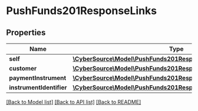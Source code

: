 # PushFunds201ResponseLinks

## Properties
Name | Type | Description | Notes
------------ | ------------- | ------------- | -------------
**self** | [**\CyberSource\Model\PushFunds201ResponseLinksSelf**](PushFunds201ResponseLinksSelf.md) |  | [optional] 
**customer** | [**\CyberSource\Model\PushFunds201ResponseLinksCustomer**](PushFunds201ResponseLinksCustomer.md) |  | [optional] 
**paymentInstrument** | [**\CyberSource\Model\PushFunds201ResponseLinksPaymentInstrument**](PushFunds201ResponseLinksPaymentInstrument.md) |  | [optional] 
**instrumentIdentifier** | [**\CyberSource\Model\PushFunds201ResponseLinksInstrumentIdentifier**](PushFunds201ResponseLinksInstrumentIdentifier.md) |  | [optional] 

[[Back to Model list]](../README.md#documentation-for-models) [[Back to API list]](../README.md#documentation-for-api-endpoints) [[Back to README]](../README.md)


